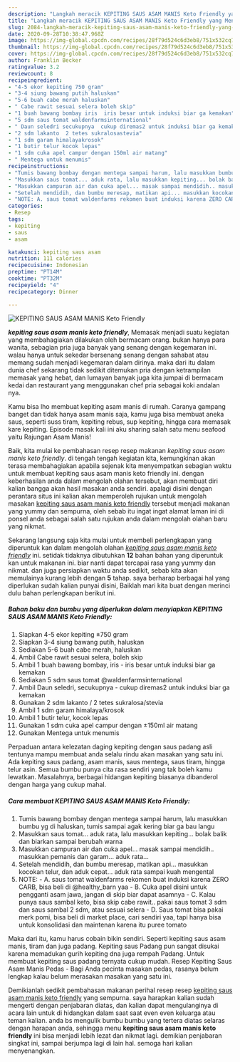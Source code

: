 ```yaml
---
description: "Langkah meracik KEPITING SAUS ASAM MANIS Keto Friendly yang Menggugah Selera"
title: "Langkah meracik KEPITING SAUS ASAM MANIS Keto Friendly yang Menggugah Selera"
slug: 2084-langkah-meracik-kepiting-saus-asam-manis-keto-friendly-yang-menggugah-selera
date: 2020-09-28T10:38:47.968Z
image: https://img-global.cpcdn.com/recipes/28f79d524c6d3eb8/751x532cq70/kepiting-saus-asam-manis-keto-friendly-foto-resep-utama.jpg
thumbnail: https://img-global.cpcdn.com/recipes/28f79d524c6d3eb8/751x532cq70/kepiting-saus-asam-manis-keto-friendly-foto-resep-utama.jpg
cover: https://img-global.cpcdn.com/recipes/28f79d524c6d3eb8/751x532cq70/kepiting-saus-asam-manis-keto-friendly-foto-resep-utama.jpg
author: Franklin Becker
ratingvalue: 3.2
reviewcount: 8
recipeingredient:
- "4-5 ekor kepiting 750 gram"
- "3-4 siung bawang putih haluskan"
- "5-6 buah cabe merah haluskan"
- " Cabe rawit sesuai selera boleh skip"
- "1 buah bawang bombay iris  iris besar untuk induksi biar ga kemakan"
- "5 sdm saus tomat waldenfarmsinternational"
- " Daun seledri secukupnya  cukup diremas2 untuk induksi biar ga kemakan"
- "2 sdm lakanto  2 tetes sukralosastevia"
- "1 sdm garam himalayakrosok"
- "1 butir telur kocok lepas"
- "1 sdm cuka apel campur dengan 150ml air matang"
- " Mentega untuk menumis"
recipeinstructions:
- "Tumis bawang bombay dengan mentega sampai harum, lalu masukkan bumbu yg di haluskan, tumis sampai agak kering biar ga bau langu"
- "Masukkan saus tomat... aduk rata, lalu masukkan kepiting... bolak balik dan biarkan sampai berubah warna"
- "Masukkan campuran air dan cuka apel... masak sampai mendidih.. masukkan pemanis dan garam... aduk rata..."
- "Setelah mendidih, dan bumbu meresap, matikan api... masukkan kocokan telur, dan aduk cepat... aduk rata sampai kuah mengental"
- "NOTE: A. saus tomat waldenfarms rekomen buat induksi karena ZERO CARB, bisa beli di @healthy_barn yaa B. Cuka apel disini untuk pengganti asam jawa, jangan di skip biar dapat asamnya C. Kalau punya saus sambal keto, bisa skip cabe rawit.. pakai saus tomat 3 sdm dan saus sambal 2 sdm, atau sesuai selera D. Saus tomat bisa pakai merk pomi, bisa beli di market place, cari sendiri yaa, tapi hanya bisa untuk konsolidasi dan maintenan karena itu puree tomato"
categories:
- Resep
tags:
- kepiting
- saus
- asam

katakunci: kepiting saus asam 
nutrition: 111 calories
recipecuisine: Indonesian
preptime: "PT14M"
cooktime: "PT32M"
recipeyield: "4"
recipecategory: Dinner

---
```



![KEPITING SAUS ASAM MANIS Keto Friendly](https://img-global.cpcdn.com/recipes/28f79d524c6d3eb8/751x532cq70/kepiting-saus-asam-manis-keto-friendly-foto-resep-utama.jpg)

<b><i>kepiting saus asam manis keto friendly</i></b>, Memasak menjadi suatu kegiatan yang membahagiakan dilakukan oleh bermacam orang. bukan hanya para wanita, sebagian pria juga banyak yang senang dengan kegemaran ini. walau hanya untuk sekedar bersenang senang dengan sahabat atau memang sudah menjadi kegemaran dalam dirinya. maka dari itu dalam dunia chef sekarang tidak sedikit ditemukan pria dengan ketrampilan memasak yang hebat, dan lumayan banyak juga kita jumpai di bermacam kedai dan restaurant yang menggunakan chef pria sebagai koki andalan nya.

Kamu bisa lho membuat kepiting asam manis di rumah. Caranya gampang banget dan tidak hanya asam manis saja, kamu juga bisa membuat aneka saus, seperti suss tiram, kepiting rebus, sup kepiting, hingga cara memasak kare kepiting. Episode masak kali ini aku sharing salah satu menu seafood yaitu Rajungan Asam Manis!

Baik, kita mulai ke pembahasan resep resep makanan <i>kepiting saus asam manis keto friendly</i>. di tengah tengah kegiatan kita, kemungkinan akan terasa membahagiakan apabila sejenak kita menyempatkan sebagian waktu untuk membuat kepiting saus asam manis keto friendly ini. dengan keberhasilan anda dalam mengolah olahan tersebut, akan membuat diri kalian bangga akan hasil masakan anda sendiri. apalagi disini dengan perantara situs ini kalian akan memperoleh rujukan untuk mengolah masakan <u>kepiting saus asam manis keto friendly</u> tersebut menjadi makanan yang yummy dan sempurna, oleh sebab itu ingat ingat alamat laman ini di ponsel anda sebagai salah satu rujukan anda dalam mengolah olahan baru yang nikmat.


Sekarang langsung saja kita mulai untuk membeli perlengkapan yang diperuntuk kan dalam mengolah olahan <u><i>kepiting saus asam manis keto friendly</i></u> ini. setidak tidaknya dibutuhkan <b>12</b> bahan bahan yang diperuntuk kan untuk makanan ini. biar nanti dapat tercapai rasa yang yummy dan nikmat. dan juga persiapkan waktu anda sedikit, sebab kita akan memulainya kurang lebih dengan <b>5</b> tahap. saya berharap berbagai hal yang diperlukan sudah kalian punyai disini, Baiklah mari kita buat dengan merinci dulu bahan perlengkapan berikut ini.

<!--inarticleads1-->

##### Bahan baku dan bumbu yang diperlukan dalam menyiapkan KEPITING SAUS ASAM MANIS Keto Friendly:

1. Siapkan 4-5 ekor kepiting ±750 gram
1. Siapkan 3-4 siung bawang putih, haluskan
1. Sediakan 5-6 buah cabe merah, haluskan
1. Ambil  Cabe rawit sesuai selera, boleh skip
1. Ambil 1 buah bawang bombay, iris - iris besar untuk induksi biar ga kemakan
1. Sediakan 5 sdm saus tomat @waldenfarmsinternational
1. Ambil  Daun seledri, secukupnya - cukup diremas2 untuk induksi biar ga kemakan
1. Gunakan 2 sdm lakanto / 2 tetes sukralosa/stevia
1. Ambil 1 sdm garam himalaya/krosok
1. Ambil 1 butir telur, kocok lepas
1. Gunakan 1 sdm cuka apel campur dengan ±150ml air matang
1. Gunakan  Mentega untuk menumis


Perpaduan antara kelezatan daging kepiting dengan saus padang asli tentunya mampu membuat anda selalu rindu akan masakan yang satu ini. Ada kepiting saus padang, asam manis, saus mentega, saus tiram, hingga telur asin. Semua bumbu punya cita rasa sendiri yang tak boleh kamu lewatkan. Masalahnya, berbagai hidangan kepiting biasanya dibanderol dengan harga yang cukup mahal. 

<!--inarticleads2-->

##### Cara membuat KEPITING SAUS ASAM MANIS Keto Friendly:

1. Tumis bawang bombay dengan mentega sampai harum, lalu masukkan bumbu yg di haluskan, tumis sampai agak kering biar ga bau langu
1. Masukkan saus tomat... aduk rata, lalu masukkan kepiting... bolak balik dan biarkan sampai berubah warna
1. Masukkan campuran air dan cuka apel... masak sampai mendidih.. masukkan pemanis dan garam... aduk rata...
1. Setelah mendidih, dan bumbu meresap, matikan api... masukkan kocokan telur, dan aduk cepat... aduk rata sampai kuah mengental
1. NOTE: - A. saus tomat waldenfarms rekomen buat induksi karena ZERO CARB, bisa beli di @healthy_barn yaa - B. Cuka apel disini untuk pengganti asam jawa, jangan di skip biar dapat asamnya - C. Kalau punya saus sambal keto, bisa skip cabe rawit.. pakai saus tomat 3 sdm dan saus sambal 2 sdm, atau sesuai selera - D. Saus tomat bisa pakai merk pomi, bisa beli di market place, cari sendiri yaa, tapi hanya bisa untuk konsolidasi dan maintenan karena itu puree tomato


Maka dari itu, kamu harus cobain bikin sendiri. Seperti kepiting saus asam manis, tiram dan juga padang. Kepiting saus Padang pun sangat disukai karena memadukan gurih kepiting dna juga rempah Padang. Untuk membuat kepiting saus padang ternyata cukup mudah. Resep Kepiting Saus Asam Manis Pedas - Bagi Anda pecinta masakan pedas, rasanya belum lengkap kalau belum merasakan masakan yang satu ini. 

Demikianlah sedikit pembahasan makanan perihal resep resep <u>kepiting saus asam manis keto friendly</u> yang sempurna. saya harapkan kalian sudah mengerti dengan penjabaran diatas, dan kalian dapat mengulanginya di acara lain untuk di hidangkan dalam saat saat even even keluarga atau teman kalian. anda bs mengulik bumbu bumbu yang tertera diatas selaras dengan harapan anda, sehingga menu <b>kepiting saus asam manis keto friendly</b> ini bisa menjadi lebih lezat dan nikmat lagi. demikian penjabaran singkat ini, sampai berjumpa lagi di lain hal. semoga hari kalian menyenangkan.
